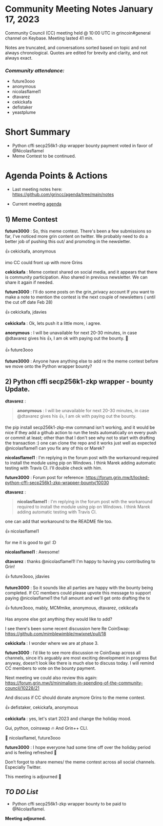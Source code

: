 

# Community Meeting Notes January 17, 2023

Community Council (CC) meeting held @ 10:00 UTC in grincoin#general channel on Keybase. Meeting lasted 41  min.

Notes are truncated, and conversations sorted based on topic and not always chronological. Quotes are edited for brevity and clarity, and not always exact.

### _Community attendance:_


* future3ooo
* anonymous
* nicolasflamel1
* dtavarez
* cekickafa
* defistaker
* yeastplume





# Short Summary
 
- Python cffi secp256k1-zkp wrapper bounty payment voted in favor of @Nicolasflamel
- Meme Contest to be continued.



# Agenda Points & Actions
 

* Last meeting notes here: https://github.com/grincc/agenda/tree/main/notes

* Current meeting [agenda](https://github.com/grincc/agenda/issues/78)






## 1) Meme Contest

__future3000__ : So, this meme contest. There's been a few submissions so far, I've noticed more grin content on twitter.  We probably need to do a better job of pushing this out/ and promoting in the newsletter.

👍 cekickafa, anonymous

imo CC could front up with more Grins


__cekickafa__ : Meme contest shared on social media, and it appears that there is  community participation. Also shared in previous newsletter. We can share it again  if needed.


__future3000__ : I'll do some posts on the grin_privacy account
If you want to make a note to mention the contest is the next couple of newsletters ( until the cut off date Feb 28)

👍 cekickafa, jdavies



__cekickafa__ : Ok, lets push it a little more, i agree.


__anonymous__ : I will be unavailable for next 20-30 minutes, in case @dtavarez gives his 👍, I am ok with paying out the bounty.
👋

👍 future3ooo

__future3000__ : Anyone have anything else to add re the meme contest before we move onto the Python wrapper bounty?


## 2) Python cffi secp256k1-zkp wrapper - bounty Update.

__dtavarez__ : 

>__anonymous__ : I will be unavailable for next 20-30 minutes, in case @dtavarez gives his 👍, I am ok with paying out the bounty.

the pip install secp256k1-zkp-mw command isn't working, and it would be nice if they add a github action to run the tests automatically on every push or commit at least; other than that I don't see why not to start with drafting the transaction :)
one can clone the repo and it works just well as expected
@nicolasflamel1 can you fix any of this or Marek?

__nicolasflamel1__ : I'm replying in the forum post with the workaround required to install the module using pip on Windows. I think Marek adding automatic testing with Travis CI. I'll double check with him.

__future3000__ : Forum post for reference: https://forum.grin.mw/t/locked-python-cffi-secp256k1-zkp-wrapper-bounty/10030


__dtavarez__ : 

>__nicolasflamel1__ : I'm replying in the forum post with the workaround required to install the module using pip on Windows. I think Marek adding automatic testing with Travis CI.

one can add that workaround to the README file too.

👍 nicolasflamel1

for me it is good to go! :D

__nicolasflamel1__ : Awesome!

__dtavarez__ : thanks @nicolasflamel1! I'm happy to having you contributing to Grin!

👍 future3ooo, jdavies


__future3000__ : So it sounds like all parties are happy with the bounty being completed. If CC members could please upvote this message to support paying @nicolasflamel1 the full amount and we'll get onto drafting the tx

👍 future3ooo, mably, MCMmike, anonymous, dtavarez, cekikcafa

Has anyone else got anything they would like to add?  

I see there's been some recent discussion here Re CoinSwap:  https://github.com/mimblewimble/mwixnet/pull/18

__cekickafa__ : I wonder where we are at phase 3.

__future3000__ : I’d like to see more discussion re CoinSwap across all channels, since it’s arguably are most exciting development in progress
But anyway, doesn’t look like there is much else to discuss today. I will remind CC members to vote on the bounty payment.  

Next meeting we could also review this again: https://forum.grin.mw/t/minimalism-in-spending-of-the-community-council/10228/21 

And discuss if CC should donate anymore Grins to the meme contest.

👍 defistaker, cekickafa, anonymous

__cekickafa__ : yes, let's start  2023 and change the holiday mood.

Gui, python, coinswap 🔥
And Grin++ CLI.

💯 nicolasflamel, future3ooo

__future3000__ : I hope everyone had some time off over the holiday period and is feeling refreshed 🍻

Don’t forgot to share memes/ the meme contest across all social channels. Especially Twitter. 

This meeting is adjourned 🔨



 
## *TO DO List*

*  Python cffi secp256k1-zkp wrapper bounty to be paid to @Nicolasflamel. 






**Meeting adjourned.**



